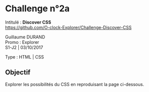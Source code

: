 # Challenge n°2a
Intitulé : **Discover CSS**  
https://github.com/O-clock-Explorer/Challenge-Discover-CSS

Guillaume DURAND  
Promo : Explorer  
S1-J2 | 03/10/2017

Type : HTML | CSS

## Objectif
Explorer les possibilités du CSS en reproduisant la page ci-dessous.